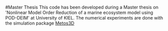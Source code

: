#Master Thesis
This code has been developed during a Master thesis on 'Nonlinear Model Order Reduction of a
marine ecosystem model using POD-DEIM' at University of KIEL.
The numerical experiments are done with the simulation package <a href="https://github.com/metos3d/" target=""> Metos3D</a>
